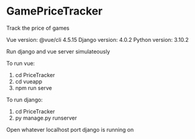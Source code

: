 # GamePriceTracker
Track the price of games

Vue version: @vue/cli 4.5.15
Django version: 4.0.2
Python version: 3.10.2

Run django and vue server simulateously

To run vue:
1. cd PriceTracker
2. cd vueapp
3. npm run serve

To run django:
1. cd PriceTracker
2. py manage.py runserver

Open whatever localhost port django is running on
